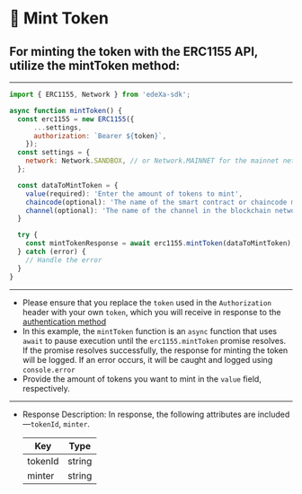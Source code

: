# 📝 Mint Token

## For minting the token with the ERC1155 API, utilize the mintToken method:

---

```SDK.js
import { ERC1155, Network } from 'edeXa-sdk';

async function mintToken() {
  const erc1155 = new ERC1155({
      ...settings,
      authorization: `Bearer ${token}`,
    });
  const settings = {
    network: Network.SANDBOX, // or Network.MAINNET for the mainnet network
  };

  const dataToMintToken = {
    value(required): 'Enter the amount of tokens to mint',
    chaincode(optional): 'The name of the smart contract or chaincode managing the tokens',
    channel(optional): 'The name of the channel in the blockchain network'
  }

  try {
    const mintTokenResponse = await erc1155.mintToken(dataToMintToken);
  } catch (error) {
    // Handle the error
  }
}

```

---

- Please ensure that you replace the `token` used in the `Authorization` header with your own `token`, which you will receive in response to the [authentication method](./authenticate.md)
- In this example, the `mintToken` function is an `async` function that uses `await` to pause execution until the `erc1155.mintToken` promise resolves. If the promise resolves successfully, the response for minting the token will be logged. If an error occurs, it will be caught and logged using `console.error`
- Provide the amount of tokens you want to mint in the `value` field, respectively.
---

- Response Description: In response, the following attributes are included—`tokenId`, `minter`.

  | Key             | Type   |
  | --------------- | ------ |
  | tokenId         | string |
  | minter          | string |
